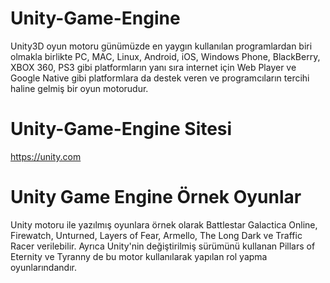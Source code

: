 # Unity-Game-Engine
  Unity3D oyun motoru günümüzde en yaygın kullanılan programlardan biri olmakla birlikte PC, MAC, Linux, Android, iOS, Windows Phone,       BlackBerry, XBOX 360, PS3 gibi platformların yanı sıra internet için Web Player ve Google Native gibi platformlara da destek veren ve     programcıların tercihi haline gelmiş bir oyun motorudur. 
  
# Unity-Game-Engine Sitesi
  https://unity.com

# Unity Game Engine Örnek Oyunlar
  Unity motoru ile yazılmış oyunlara örnek olarak Battlestar Galactica Online, Firewatch, Unturned, Layers of Fear, Armello, The Long Dark   ve Traffic Racer verilebilir. Ayrıca Unity'nin değiştirilmiş sürümünü kullanan Pillars of Eternity ve Tyranny de bu motor kullanılarak     yapılan rol yapma oyunlarındandır.

